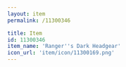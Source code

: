 ```yaml
---
layout: item
permalink: /11300346

title: Item
id: 11300346
item_name: 'Ranger''s Dark Headgear'
icon_url: 'item/icon/11300169.png'
---
```

